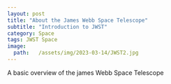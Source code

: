 ```yaml
---
layout: post
title: "About the James Webb Space Telescope"
subtitle: "Introduction to JWST"
category: Space
tags: JWST Space
image:
  path:   /assets/img/2023-03-14/JWST2.jpg
---
```


A basic overview of the james Webb Space Telescope